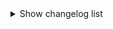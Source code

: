 <details><summary>Show changelog list</summary>

# 2.0.1
  + Other:
    - Compatibility fixes

# 2.0.0
  + Added 6 new colored suits:
    - `Blue (Light).png`
    - `Brown.png`
    - `Green (Light).png`
    - `Orange.png`
    - `Red (Dark).png`
    - `Red (Light).png`
  + Other:
    - Fixed folder structure
    - Deleted `!less-suits.txt`
  + **Every single one of the textures present in this mod got completely revamped, polished, remaked and fixed.**

## Colored Suits

| **OLD** | **NEW** |
| :--------: | :--------: |
| ![black_old.png](https://raw.githubusercontent.com/SKAREZ/SuitsPlus/2.0.0/resources/img/old/black_old.png) | ![black.png](https://raw.githubusercontent.com/SKAREZ/SuitsPlus/2.0.0/resources/img/black.png) |
| ![blue_old.png](https://raw.githubusercontent.com/SKAREZ/SuitsPlus/2.0.0/resources/img/old/blue_old.png) | ![blue.png](https://raw.githubusercontent.com/SKAREZ/SuitsPlus/2.0.0/resources/img/blue.png) |
| ![blue_dark_old.png](https://raw.githubusercontent.com/SKAREZ/SuitsPlus/2.0.0/resources/img/old/blue_dark_old.png) | ![blue_dark.png](https://raw.githubusercontent.com/SKAREZ/SuitsPlus/2.0.0/resources/img/blue_dark.png) |
| ![gray_old.png](https://raw.githubusercontent.com/SKAREZ/SuitsPlus/2.0.0/resources/img/old/gray_old.png) | ![gray.png](https://raw.githubusercontent.com/SKAREZ/SuitsPlus/2.0.0/resources/img/gray.png) |
| ![green_old.png](https://raw.githubusercontent.com/SKAREZ/SuitsPlus/2.0.0/resources/img/old/green_old.png) | ![green.png](https://raw.githubusercontent.com/SKAREZ/SuitsPlus/2.0.0/resources/img/green.png) |
| ![green_dark_old.png](https://raw.githubusercontent.com/SKAREZ/SuitsPlus/2.0.0/resources/img/old/green_dark_old.png) | ![green_dark.png](https://raw.githubusercontent.com/SKAREZ/SuitsPlus/2.0.0/resources/img/green_dark.png) |
| ![pink_old.png](https://raw.githubusercontent.com/SKAREZ/SuitsPlus/2.0.0/resources/img/old/pink_old.png) | ![pink.png](https://raw.githubusercontent.com/SKAREZ/SuitsPlus/2.0.0/resources/img/pink.png) |
| ![purple_old.png](https://raw.githubusercontent.com/SKAREZ/SuitsPlus/2.0.0/resources/img/old/purple_old.png) | ![purple.png](https://raw.githubusercontent.com/SKAREZ/SuitsPlus/2.0.0/resources/img/purple.png) |
| ![red_old.png](https://raw.githubusercontent.com/SKAREZ/SuitsPlus/2.0.0/resources/img/old/red_old.png) | ![red.png](https://raw.githubusercontent.com/SKAREZ/SuitsPlus/2.0.0/resources/img/red.png) |
| ![white_old.png](https://raw.githubusercontent.com/SKAREZ/SuitsPlus/2.0.0/resources/img/old/white_old.png) | ![white.png](https://raw.githubusercontent.com/SKAREZ/SuitsPlus/2.0.0/resources/img/white.png) |
| ![yellow_old.png](https://raw.githubusercontent.com/SKAREZ/SuitsPlus/2.0.0/resources/img/old/yellow_old.png) | ![yellow.png](https://raw.githubusercontent.com/SKAREZ/SuitsPlus/2.0.0/resources/img/yellow.png) |

## Custom Suits

| **OLD** | **NEW** |
| :--------: | :--------: |
| ![marlo_old.png](https://raw.githubusercontent.com/SKAREZ/SuitsPlus/2.0.0/resources/img/old/marlo_old.png) | ![marlo.png](https://raw.githubusercontent.com/SKAREZ/SuitsPlus/2.0.0/resources/img/marlo.png) |
| ![lacoste_tn_old.png](https://raw.githubusercontent.com/SKAREZ/SuitsPlus/2.0.0/resources/img/old/lacoste_tn_old.png) | ![lacoste_tn.png](https://raw.githubusercontent.com/SKAREZ/SuitsPlus/2.0.0/resources/img/lacoste_tn.png) |

# 1.2.2
+ Other:
  - Fixed `README.md`
  - Fixed `manifest.json`
# 1.2.0
+ Added 1 new custom suits:
  - `Lacoste TN.png`
+ Tanks or "Backpacks" are now colored with the same color of a colored suit
# 1.1.0
+ Added 1 new custom suits:
  - `Marlo.png`
# 1.0.0
+ Release

</details>
